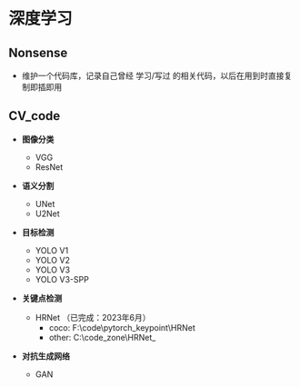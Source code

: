 # 深度学习


## Nonsense
* 维护一个代码库，记录自己曾经 学习/写过 的相关代码，以后在用到时直接复制即插即用



## CV_code
* **图像分类**
	* VGG
	* ResNet




* **语义分割**	
	* UNet 	
	* U2Net




* **目标检测**
	* YOLO V1
	* YOLO V2
	* YOLO V3
	* YOLO V3-SPP




* **关键点检测**
	* HRNet （已完成：2023年6月）
		* coco: F:\code\pytorch_keypoint\HRNet
        * other: C:\code_zone\HRNet_




* **对抗生成网络**
	* GAN





